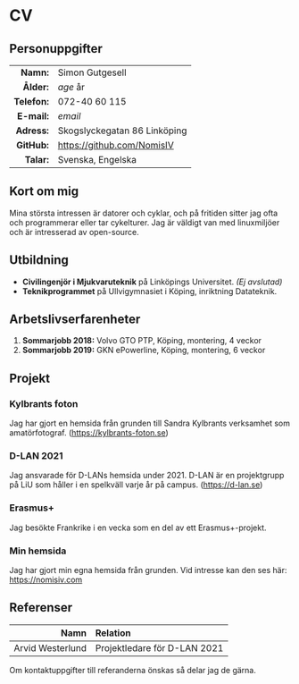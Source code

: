 # CV

## Personuppgifter

|              |                              |
| ------------:|:---------------------------- |
| **Namn:**    | Simon Gutgesell              |
| **Ålder:**   | $age$ år                     |
| **Telefon:** | 072-40 60 115                |
| **E-mail:**  | $email$                      |
| **Adress:**  | Skogslyckegatan 86 Linköping |
| **GitHub:**  | https://github.com/NomisIV   |
| **Talar:**   | Svenska, Engelska            |

## Kort om mig

<!-- TODO: More -->
Mina största intressen är datorer och cyklar,
och på fritiden sitter jag ofta och programmerar eller tar cykelturer.
Jag är väldigt van med linuxmiljöer och är intresserad av open-source.

## Utbildning

- **Civilingenjör i Mjukvaruteknik** på Linköpings Universitet. *(Ej avslutad)*
- **Teknikprogrammet** på Ullvigymnasiet i Köping, inriktning Datateknik.

## Arbetslivserfarenheter

1. **Sommarjobb 2018:** Volvo GTO PTP, Köping, montering, 4 veckor
1. **Sommarjobb 2019:** GKN ePowerline, Köping, montering, 6 veckor

## Projekt

### Kylbrants foton

Jag har gjort en hemsida från grunden till Sandra Kylbrants verksamhet som amatörfotograf.
(https://kylbrants-foton.se)

### D-LAN 2021

Jag ansvarade för D-LANs hemsida under 2021.
D-LAN är en projektgrupp på LiU som håller i en spelkväll varje år på campus.
(https://d-lan.se)

### Erasmus+

<!-- TODO: Reword this -->
Jag besökte Frankrike i en vecka som en del av ett Erasmus+-projekt.

### Min hemsida

Jag har gjort min egna hemsida från grunden.
Vid intresse kan den ses här: https://nomisiv.com

## Referenser

| Namn             | Relation                     |
| ----------------:|:---------------------------- |
| Arvid Westerlund | Projektledare för D-LAN 2021 |

Om kontaktuppgifter till referanderna önskas så delar jag de gärna.

